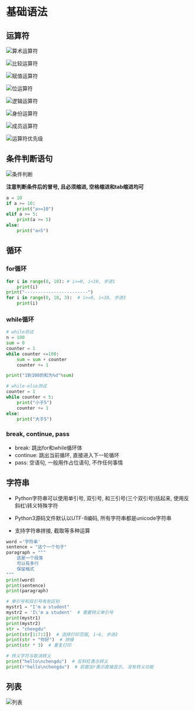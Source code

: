 # 基础语法

## 运算符

![算术运算符](Python基础.assets/算术运算符.png)

![比较运算符](Python基础.assets/比较运算符.png)

![赋值运算符](Python基础.assets/赋值运算符.png)

![位运算符](Python基础.assets/位运算符.png)

![逻辑运算符](Python基础.assets/逻辑运算符.png)

![身份运算符](Python基础.assets/身份运算符.png)

![成员运算符](Python基础.assets/成员运算符.png)

![运算符优先级](Python基础.assets/运算符优先级.png)

## 条件判断语句

![条件判断](Python基础.assets/条件判断.png)

**注意判断条件后的冒号, 且必须缩进, 空格缩进和tab缩进均可**

```python
a = 10
if a >= 10:
    print("a>=10")
elif a >= 5:
    print(a >= 5)
else:
    print("a<5")
```

## 循环

### for循环

```python
for i in range(0, 10): # i>=0, i<10, 步进1
    print(i)
print("------------------------")
for i in range(0, 10, 3):  # i>=0, i<10, 步进3
    print(i)
```

### while循环

```python
# while测试
n = 100
sum = 0
counter = 1
while counter <=100:
    sum = sum + counter
    counter += 1

print("1到100的和为%d"%sum)

# while-else测试
counter = 1
while counter < 5:
    print("小于5")
    counter += 1
else:
    print("大于5")
```

### break, continue, pass

* break: 跳出for和while循环体
* continue: 跳出当前循环, 直接进入下一轮循环
* pass: 空语句, 一般用作占位语句, 不作任何事情

## 字符串

* Python字符串可以使用单引号, 双引号, 和三引号(三个双引号)括起来, 使用反斜杠\转义特殊字符

* Python3源码文件默认以UTF-8编码, 所有字符串都是unicode字符串

* 支持字符串拼接, 截取等多种运算

```python
word ='字符串'
sentence = "这个一个句子"
paragraph = """
    这是一个段落
    可以有多行
    保留格式
"""
print(word)
print(sentence)
print(paragraph)

# 单引号和双引号有些区别
mystr1 = "I'm a student"
mystr2 = 'I\'m a student'  # 需要转义单引号
print(mystr1)
print(mystr2)
str = "chengdu"
print(str[1:7:2])  # 选择打印范围, 1~6, 步进2
print(str + "你好")  # 拼接
print(str * 3)  # 重复打印

# 转义字符与取消转义
print("hello\nchengdu")  # 反斜杠表示转义
print(r"hello\nchengdu")  # 前面加r表示直接显示, 没有转义功能
```

## 列表

![列表](Python基础.assets/列表-1621152280098.png)

  

  



